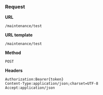 ### Request

**URL**

`/maintenance/test`

**URL template**

`/maintenance/test`

**Method**

`POST`

**Headers**

`Authorization:Bearer{token}`  
`Content-Type:application/json;charset=UTF-8`  
`Accept:application/json`  
